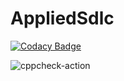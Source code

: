 # AppliedSdlc

[![Codacy Badge](https://api.codacy.com/project/badge/Grade/06edc8bcc1da4b6583a9241716fd1f1e)](https://app.codacy.com/gh/99002541/AppliedSdlc?utm_source=github.com&utm_medium=referral&utm_content=99002541/AppliedSdlc&utm_campaign=Badge_Grade)

![cppcheck-action](https://github.com/99002541/AppliedSdlc/workflows/cppcheck-action/badge.svg?branch=main)
